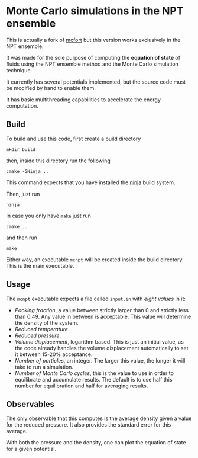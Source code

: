 # Monte Carlo simulations in the NPT ensemble

This is actually a fork of [mcfort](https://github.com/edwinb-ai/mcfort)
but this version works exclusively in the NPT ensemble.

It was made for the sole purpose of computing the **equation of state**
of fluids using the NPT ensemble method and the Monte Carlo simulation
technique.

It currently has several potentials implemented, but the source code must
be modified by hand to enable them.

It has basic multithreading capabilities to accelerate the energy computation.

## Build

To build and use this code, first create a build directory

```shell
mkdir build
```

then, inside this directory run the following

```shell
cmake -GNinja ..
```

This command expects that you have installed the [ninja](https://ninja-build.org/)
build system.

Then, just run

```shell
ninja
```

In case you only have `make` just run

```shell
cmake ..
```

and then run

```shell
make
```

Either way, an executable `mcnpt` will be created inside the build directory.
This is the main executable.

## Usage

The `mcnpt` executable expects a file called `input.in` with *eight values* in it:

- _Packing fraction_, a value between strictly larger than 0 and strictly less than 0.49. Any value in between is acceptable. This value will determine the density of the system.
- _Reduced temperature_.
- _Reduced pressure_.
- _Volume displacement_, logarithm based. This is just an initial value, as the code already handles the volume displacement automatically to set it between 15-20% acceptance.
- _Number of particles_, an integer. The larger this value, the longer it will take to run a simulation.
- _Number of Monte Carlo cycles_, this is the value to use in order to equilibrate and accumulate results. The default is to use half this number for equilibration and half for averaging results.

## Observables

The only observable that this computes is the average density given a value for the reduced
pressure. It also provides the standard error for this average.

With both the pressure and the density, one can plot the equation of state for a given
potential.
